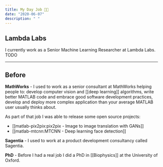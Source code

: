 ```yaml
---
title: My Day Job 🧑‍💻
date: "2020-06-07"
description: " "
---
```


## Lambda Labs

I currently work as a Senior Machine Learning Researcher at Lambda Labs. TODO


<hr />

## Before

__MathWorks__ - I used to work as a senior consultant at MathWorks helping people to: develop computer vision and [[deep learning]] algorithms, write better MATLAB code and embrace good software development practices, develop and deploy more complex application than your average MATLAB user usually thinks about.

As part of that job I was able to release some open source projects:

- [[matlab-pix2pix:pix2pix - Image to image translation with GANs]]
- [[matlab-mtcnn:MTCNN - Deep learning face detection]]

__Sagentia__ - I used to work at a product development consultancy called Sagentia.

__PhD__ - Before I had a real job I did a PhD in [[Biophysics]] at the University of Oxford.

